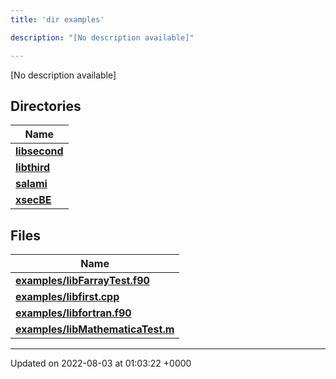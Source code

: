 ```yaml
---
title: 'dir examples'

description: "[No description available]"

---
```







[No description available]

## Directories

| Name           |
| -------------- |
| **[libsecond](/documentation/code/main/files/dir_dff073d442c794c2989394115bec1e2e/#dir-libsecond)**  |
| **[libthird](/documentation/code/main/files/dir_c35c44b862b82d6b9b19a560498428d3/#dir-libthird)**  |
| **[salami](/documentation/code/main/files/dir_69fa228ebecc3dc4f9a2f9d9b10a1247/#dir-salami)**  |
| **[xsecBE](/documentation/code/main/files/dir_a78c512b56e271af296e1e64c966e8c5/#dir-xsecbe)**  |

## Files

| Name           |
| -------------- |
| **[examples/libFarrayTest.f90](/documentation/code/main/files/libfarraytest_8f90/#file-libfarraytest.f90)**  |
| **[examples/libfirst.cpp](/documentation/code/main/files/libfirst_8cpp/#file-libfirst.cpp)**  |
| **[examples/libfortran.f90](/documentation/code/main/files/libfortran_8f90/#file-libfortran.f90)**  |
| **[examples/libMathematicaTest.m](/documentation/code/main/files/libmathematicatest_8m/#file-libmathematicatest.m)**  |






-------------------------------

Updated on 2022-08-03 at 01:03:22 +0000
